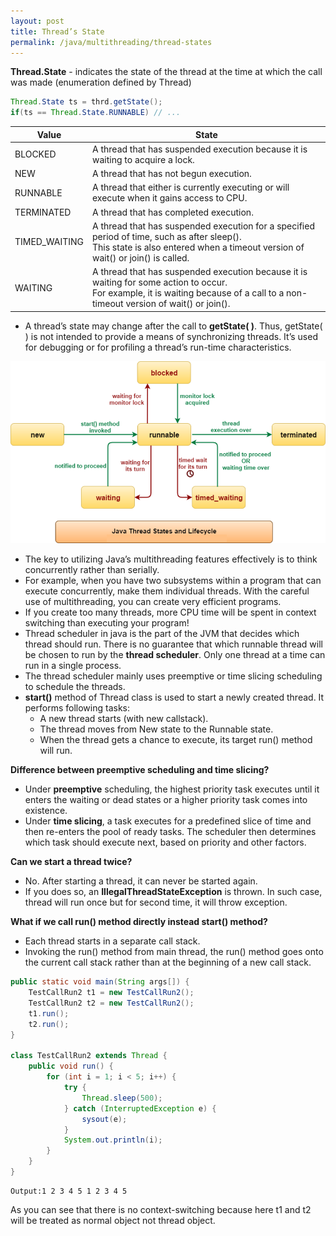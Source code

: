 ```yaml
---
layout: post
title: Thread’s State
permalink: /java/multithreading/thread-states
---
```


**Thread.State** - indicates the state of the thread at the time at which the call was made (enumeration defined by Thread) 

```java
Thread.State ts = thrd.getState();
if(ts == Thread.State.RUNNABLE) // ...
```

|Value|State|
---|---
BLOCKED|A thread that has suspended execution because it is waiting to acquire a lock.
NEW |A thread that has not begun execution.
RUNNABLE |A thread that either is currently executing or will execute when it gains access to CPU.
TERMINATED |A thread that has completed execution.
TIMED_WAITING |A thread that has suspended execution for a specified period of time, such as after sleep().<br>This state is also entered when a timeout version of wait() or join() is called.
WAITING 	|A thread that has suspended execution because it is waiting for some action to occur.<br>For example, it is waiting because of a call to a non-timeout version of wait() or join().

* A thread’s state may change after the call to **getState( )**. Thus, getState( ) is not intended to provide a means of synchronizing threads. It’s used for debugging or for profiling a thread’s run-time characteristics.

![thread-states](https://github.com/arpit04tripathi/files-cdn/raw/cdn/java/multi-threading/thread-states.png)

* The key to utilizing Java’s multithreading features effectively is to think concurrently rather than serially. 
* For example, when you have two subsystems within a program that can execute concurrently, make them individual threads. With the careful use of multithreading, you can create very efficient programs. 
* If you create too many threads, more CPU time will be spent in context switching than executing your program!
* Thread scheduler in java is the part of the JVM that decides which thread should run. There is no guarantee that which runnable thread will be chosen to run by the **thread scheduler**. Only one thread at a time can run in a single process. 
* The thread scheduler mainly uses preemptive or time slicing scheduling to schedule the threads.
* **start()** method of Thread class is used to start a newly created thread. It performs following tasks:
	- A new thread starts (with new callstack).
	- The thread moves from New state to the Runnable state.
	- When the thread gets a chance to execute, its target run() method will run.

**Difference between preemptive scheduling and time slicing?**  
- Under **preemptive** scheduling, the highest priority task executes until it enters the waiting or dead states or a higher priority task comes into existence.
- Under **time slicing**, a task executes for a predefined slice of time and then re-enters the pool of ready tasks. The scheduler then determines which task should execute next, based on priority and other factors.

**Can we start a thread twice?**  
- No. After starting a thread, it can never be started again.
- If you does so, an **IllegalThreadStateException** is thrown. In such case, thread will run once but for second time, it will throw exception.

**What if we call run() method directly instead start() method?**  
- Each thread starts in a separate call stack.
- Invoking the run() method from main thread, the run() method goes onto the current call stack rather than at the beginning of a new call stack.

```java
public static void main(String args[]) {
    TestCallRun2 t1 = new TestCallRun2();
    TestCallRun2 t2 = new TestCallRun2();
    t1.run();
    t2.run();
}

class TestCallRun2 extends Thread {
    public void run() {
        for (int i = 1; i < 5; i++) {
            try {
                Thread.sleep(500);
            } catch (InterruptedException e) {
                sysout(e);
            }
            System.out.println(i);
        }
    }
}
```
```
Output:1 2 3 4 5 1 2 3 4 5
```
As you can see that there is no context-switching because here t1 and t2 will be treated as normal object not thread object.
